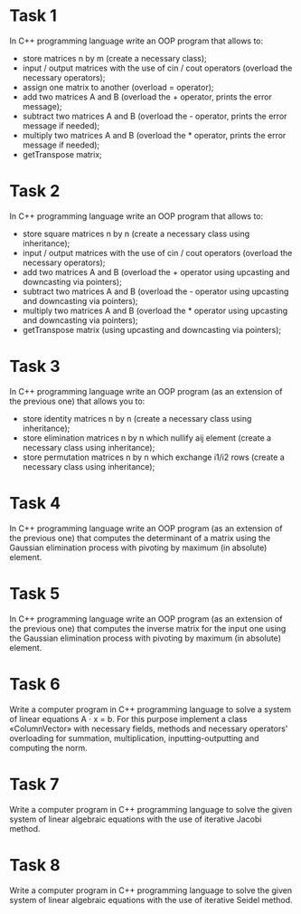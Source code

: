 # Task 1
In C++ programming language write an OOP program that allows to:
* store matrices n by m (create a necessary class);
* input / output matrices with the use of cin / cout operators (overload the necessary operators);
* assign one matrix to another (overload = operator);
* add two matrices A and B (overload the + operator, prints the error message);
* subtract two matrices A and B (overload the - operator, prints the error message if needed);
* multiply two matrices A and B (overload the * operator, prints the error message if needed);
* getTranspose matrix;

# Task 2
In C++ programming language write an OOP program that allows to:
* store square matrices n by n (create a necessary class using inheritance);
* input / output matrices with the use of cin / cout operators (overload the necessary operators);
* add two matrices A and B (overload the + operator using upcasting and downcasting via pointers);
* subtract two matrices A and B (overload the - operator using upcasting and downcasting via pointers);
* multiply two matrices A and B (overload the * operator using upcasting and downcasting via pointers);
* getTranspose matrix (using upcasting and downcasting via pointers);

# Task 3
In C++ programming language write an OOP program (as an extension of the previous one) that allows you to:
* store identity matrices n by n (create a necessary class using inheritance);
* store elimination matrices n by n which nullify aij element (create a necessary class using inheritance);
* store permutation matrices n by n which exchange i1/i2 rows (create a necessary class using inheritance);

# Task 4
In C++ programming language write an OOP program (as an extension of the previous one) that computes the determinant of a matrix using the Gaussian elimination process with pivoting by maximum (in absolute) element.

# Task 5
In C++ programming language write an OOP program (as an extension of the previous one) that computes the inverse matrix for the input one using the Gaussian elimination process with pivoting by maximum (in absolute) element.

# Task 6
Write a computer program in C++ programming language to solve a system of linear equations A ⋅ x = b. For this purpose implement a class «ColumnVector» with necessary fields, methods and necessary operators' overloading for summation, multiplication, inputting-outputting and computing the norm.

# Task 7
Write a computer program in C++ programming language to solve the given system of linear algebraic equations with the use of iterative Jacobi method.

# Task 8
Write a computer program in C++ programming language to solve the given system of linear algebraic equations with the use of iterative Seidel method.